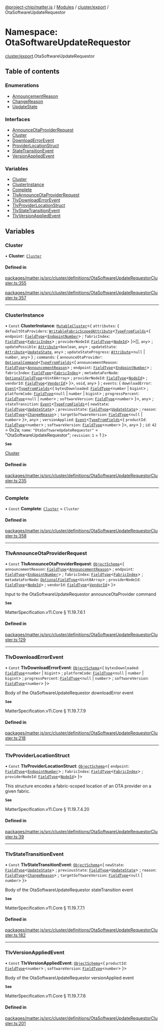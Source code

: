 [@project-chip/matter.js](../README.md) / [Modules](../modules.md) / [cluster/export](cluster_export.md) / OtaSoftwareUpdateRequestor

# Namespace: OtaSoftwareUpdateRequestor

[cluster/export](cluster_export.md).OtaSoftwareUpdateRequestor

## Table of contents

### Enumerations

- [AnnouncementReason](../enums/cluster_export.OtaSoftwareUpdateRequestor.AnnouncementReason.md)
- [ChangeReason](../enums/cluster_export.OtaSoftwareUpdateRequestor.ChangeReason.md)
- [UpdateState](../enums/cluster_export.OtaSoftwareUpdateRequestor.UpdateState.md)

### Interfaces

- [AnnounceOtaProviderRequest](../interfaces/cluster_export.OtaSoftwareUpdateRequestor.AnnounceOtaProviderRequest.md)
- [Cluster](../interfaces/cluster_export.OtaSoftwareUpdateRequestor.Cluster.md)
- [DownloadErrorEvent](../interfaces/cluster_export.OtaSoftwareUpdateRequestor.DownloadErrorEvent.md)
- [ProviderLocationStruct](../interfaces/cluster_export.OtaSoftwareUpdateRequestor.ProviderLocationStruct.md)
- [StateTransitionEvent](../interfaces/cluster_export.OtaSoftwareUpdateRequestor.StateTransitionEvent.md)
- [VersionAppliedEvent](../interfaces/cluster_export.OtaSoftwareUpdateRequestor.VersionAppliedEvent.md)

### Variables

- [Cluster](cluster_export.OtaSoftwareUpdateRequestor.md#cluster)
- [ClusterInstance](cluster_export.OtaSoftwareUpdateRequestor.md#clusterinstance)
- [Complete](cluster_export.OtaSoftwareUpdateRequestor.md#complete)
- [TlvAnnounceOtaProviderRequest](cluster_export.OtaSoftwareUpdateRequestor.md#tlvannounceotaproviderrequest)
- [TlvDownloadErrorEvent](cluster_export.OtaSoftwareUpdateRequestor.md#tlvdownloaderrorevent)
- [TlvProviderLocationStruct](cluster_export.OtaSoftwareUpdateRequestor.md#tlvproviderlocationstruct)
- [TlvStateTransitionEvent](cluster_export.OtaSoftwareUpdateRequestor.md#tlvstatetransitionevent)
- [TlvVersionAppliedEvent](cluster_export.OtaSoftwareUpdateRequestor.md#tlvversionappliedevent)

## Variables

### Cluster

• **Cluster**: [`Cluster`](../interfaces/cluster_export.OtaSoftwareUpdateRequestor.Cluster.md)

#### Defined in

[packages/matter.js/src/cluster/definitions/OtaSoftwareUpdateRequestorCluster.ts:355](https://github.com/project-chip/matter.js/blob/c0d55745d5279e16fdfaa7d2c564daa31e19c627/packages/matter.js/src/cluster/definitions/OtaSoftwareUpdateRequestorCluster.ts#L355)

[packages/matter.js/src/cluster/definitions/OtaSoftwareUpdateRequestorCluster.ts:357](https://github.com/project-chip/matter.js/blob/c0d55745d5279e16fdfaa7d2c564daa31e19c627/packages/matter.js/src/cluster/definitions/OtaSoftwareUpdateRequestorCluster.ts#L357)

___

### ClusterInstance

• `Const` **ClusterInstance**: [`MutableCluster`](../interfaces/cluster_export.MutableCluster-1.md)\<\{ `attributes`: \{ `defaultOtaProviders`: [`WritableFabricScopedAttribute`](../interfaces/cluster_export.WritableFabricScopedAttribute.md)\<[`TypeFromFields`](tlv_export.md#typefromfields)\<\{ `endpoint`: [`FieldType`](../interfaces/tlv_export.FieldType.md)\<[`EndpointNumber`](datatype_export.md#endpointnumber)\> ; `fabricIndex`: [`FieldType`](../interfaces/tlv_export.FieldType.md)\<[`FabricIndex`](datatype_export.md#fabricindex)\> ; `providerNodeId`: [`FieldType`](../interfaces/tlv_export.FieldType.md)\<[`NodeId`](datatype_export.md#nodeid)\>  }\>[], `any`\> ; `updatePossible`: [`Attribute`](../interfaces/cluster_export.Attribute.md)\<`boolean`, `any`\> ; `updateState`: [`Attribute`](../interfaces/cluster_export.Attribute.md)\<[`UpdateState`](../enums/cluster_export.OtaSoftwareUpdateRequestor.UpdateState.md), `any`\> ; `updateStateProgress`: [`Attribute`](../interfaces/cluster_export.Attribute.md)\<``null`` \| `number`, `any`\>  } ; `commands`: \{ `announceOtaProvider`: [`OptionalCommand`](../interfaces/cluster_export.OptionalCommand.md)\<[`TypeFromFields`](tlv_export.md#typefromfields)\<\{ `announcementReason`: [`FieldType`](../interfaces/tlv_export.FieldType.md)\<[`AnnouncementReason`](../enums/cluster_export.OtaSoftwareUpdateRequestor.AnnouncementReason.md)\> ; `endpoint`: [`FieldType`](../interfaces/tlv_export.FieldType.md)\<[`EndpointNumber`](datatype_export.md#endpointnumber)\> ; `fabricIndex`: [`FieldType`](../interfaces/tlv_export.FieldType.md)\<[`FabricIndex`](datatype_export.md#fabricindex)\> ; `metadataForNode`: [`OptionalFieldType`](../interfaces/tlv_export.OptionalFieldType.md)\<`Uint8Array`\> ; `providerNodeId`: [`FieldType`](../interfaces/tlv_export.FieldType.md)\<[`NodeId`](datatype_export.md#nodeid)\> ; `vendorId`: [`FieldType`](../interfaces/tlv_export.FieldType.md)\<[`VendorId`](datatype_export.md#vendorid)\>  }\>, `void`, `any`\>  } ; `events`: \{ `downloadError`: [`Event`](../interfaces/cluster_export.Event.md)\<[`TypeFromFields`](tlv_export.md#typefromfields)\<\{ `bytesDownloaded`: [`FieldType`](../interfaces/tlv_export.FieldType.md)\<`number` \| `bigint`\> ; `platformCode`: [`FieldType`](../interfaces/tlv_export.FieldType.md)\<``null`` \| `number` \| `bigint`\> ; `progressPercent`: [`FieldType`](../interfaces/tlv_export.FieldType.md)\<``null`` \| `number`\> ; `softwareVersion`: [`FieldType`](../interfaces/tlv_export.FieldType.md)\<`number`\>  }\>, `any`\> ; `stateTransition`: [`Event`](../interfaces/cluster_export.Event.md)\<[`TypeFromFields`](tlv_export.md#typefromfields)\<\{ `newState`: [`FieldType`](../interfaces/tlv_export.FieldType.md)\<[`UpdateState`](../enums/cluster_export.OtaSoftwareUpdateRequestor.UpdateState.md)\> ; `previousState`: [`FieldType`](../interfaces/tlv_export.FieldType.md)\<[`UpdateState`](../enums/cluster_export.OtaSoftwareUpdateRequestor.UpdateState.md)\> ; `reason`: [`FieldType`](../interfaces/tlv_export.FieldType.md)\<[`ChangeReason`](../enums/cluster_export.OtaSoftwareUpdateRequestor.ChangeReason.md)\> ; `targetSoftwareVersion`: [`FieldType`](../interfaces/tlv_export.FieldType.md)\<``null`` \| `number`\>  }\>, `any`\> ; `versionApplied`: [`Event`](../interfaces/cluster_export.Event.md)\<[`TypeFromFields`](tlv_export.md#typefromfields)\<\{ `productId`: [`FieldType`](../interfaces/tlv_export.FieldType.md)\<`number`\> ; `softwareVersion`: [`FieldType`](../interfaces/tlv_export.FieldType.md)\<`number`\>  }\>, `any`\>  } ; `id`: ``42`` = 0x2a; `name`: ``"OtaSoftwareUpdateRequestor"`` = "OtaSoftwareUpdateRequestor"; `revision`: ``1`` = 1 }\>

**`See`**

[Cluster](cluster_export.OtaSoftwareUpdateRequestor.md#cluster)

#### Defined in

[packages/matter.js/src/cluster/definitions/OtaSoftwareUpdateRequestorCluster.ts:235](https://github.com/project-chip/matter.js/blob/c0d55745d5279e16fdfaa7d2c564daa31e19c627/packages/matter.js/src/cluster/definitions/OtaSoftwareUpdateRequestorCluster.ts#L235)

___

### Complete

• `Const` **Complete**: [`Cluster`](../interfaces/cluster_export.OtaSoftwareUpdateRequestor.Cluster.md) = `Cluster`

#### Defined in

[packages/matter.js/src/cluster/definitions/OtaSoftwareUpdateRequestorCluster.ts:358](https://github.com/project-chip/matter.js/blob/c0d55745d5279e16fdfaa7d2c564daa31e19c627/packages/matter.js/src/cluster/definitions/OtaSoftwareUpdateRequestorCluster.ts#L358)

___

### TlvAnnounceOtaProviderRequest

• `Const` **TlvAnnounceOtaProviderRequest**: [`ObjectSchema`](../classes/tlv_export.ObjectSchema.md)\<\{ `announcementReason`: [`FieldType`](../interfaces/tlv_export.FieldType.md)\<[`AnnouncementReason`](../enums/cluster_export.OtaSoftwareUpdateRequestor.AnnouncementReason.md)\> ; `endpoint`: [`FieldType`](../interfaces/tlv_export.FieldType.md)\<[`EndpointNumber`](datatype_export.md#endpointnumber)\> ; `fabricIndex`: [`FieldType`](../interfaces/tlv_export.FieldType.md)\<[`FabricIndex`](datatype_export.md#fabricindex)\> ; `metadataForNode`: [`OptionalFieldType`](../interfaces/tlv_export.OptionalFieldType.md)\<`Uint8Array`\> ; `providerNodeId`: [`FieldType`](../interfaces/tlv_export.FieldType.md)\<[`NodeId`](datatype_export.md#nodeid)\> ; `vendorId`: [`FieldType`](../interfaces/tlv_export.FieldType.md)\<[`VendorId`](datatype_export.md#vendorid)\>  }\>

Input to the OtaSoftwareUpdateRequestor announceOtaProvider command

**`See`**

MatterSpecification.v11.Core § 11.19.7.6.1

#### Defined in

[packages/matter.js/src/cluster/definitions/OtaSoftwareUpdateRequestorCluster.ts:129](https://github.com/project-chip/matter.js/blob/c0d55745d5279e16fdfaa7d2c564daa31e19c627/packages/matter.js/src/cluster/definitions/OtaSoftwareUpdateRequestorCluster.ts#L129)

___

### TlvDownloadErrorEvent

• `Const` **TlvDownloadErrorEvent**: [`ObjectSchema`](../classes/tlv_export.ObjectSchema.md)\<\{ `bytesDownloaded`: [`FieldType`](../interfaces/tlv_export.FieldType.md)\<`number` \| `bigint`\> ; `platformCode`: [`FieldType`](../interfaces/tlv_export.FieldType.md)\<``null`` \| `number` \| `bigint`\> ; `progressPercent`: [`FieldType`](../interfaces/tlv_export.FieldType.md)\<``null`` \| `number`\> ; `softwareVersion`: [`FieldType`](../interfaces/tlv_export.FieldType.md)\<`number`\>  }\>

Body of the OtaSoftwareUpdateRequestor downloadError event

**`See`**

MatterSpecification.v11.Core § 11.19.7.7.9

#### Defined in

[packages/matter.js/src/cluster/definitions/OtaSoftwareUpdateRequestorCluster.ts:218](https://github.com/project-chip/matter.js/blob/c0d55745d5279e16fdfaa7d2c564daa31e19c627/packages/matter.js/src/cluster/definitions/OtaSoftwareUpdateRequestorCluster.ts#L218)

___

### TlvProviderLocationStruct

• `Const` **TlvProviderLocationStruct**: [`ObjectSchema`](../classes/tlv_export.ObjectSchema.md)\<\{ `endpoint`: [`FieldType`](../interfaces/tlv_export.FieldType.md)\<[`EndpointNumber`](datatype_export.md#endpointnumber)\> ; `fabricIndex`: [`FieldType`](../interfaces/tlv_export.FieldType.md)\<[`FabricIndex`](datatype_export.md#fabricindex)\> ; `providerNodeId`: [`FieldType`](../interfaces/tlv_export.FieldType.md)\<[`NodeId`](datatype_export.md#nodeid)\>  }\>

This structure encodes a fabric-scoped location of an OTA provider on a given fabric.

**`See`**

MatterSpecification.v11.Core § 11.19.7.4.20

#### Defined in

[packages/matter.js/src/cluster/definitions/OtaSoftwareUpdateRequestorCluster.ts:39](https://github.com/project-chip/matter.js/blob/c0d55745d5279e16fdfaa7d2c564daa31e19c627/packages/matter.js/src/cluster/definitions/OtaSoftwareUpdateRequestorCluster.ts#L39)

___

### TlvStateTransitionEvent

• `Const` **TlvStateTransitionEvent**: [`ObjectSchema`](../classes/tlv_export.ObjectSchema.md)\<\{ `newState`: [`FieldType`](../interfaces/tlv_export.FieldType.md)\<[`UpdateState`](../enums/cluster_export.OtaSoftwareUpdateRequestor.UpdateState.md)\> ; `previousState`: [`FieldType`](../interfaces/tlv_export.FieldType.md)\<[`UpdateState`](../enums/cluster_export.OtaSoftwareUpdateRequestor.UpdateState.md)\> ; `reason`: [`FieldType`](../interfaces/tlv_export.FieldType.md)\<[`ChangeReason`](../enums/cluster_export.OtaSoftwareUpdateRequestor.ChangeReason.md)\> ; `targetSoftwareVersion`: [`FieldType`](../interfaces/tlv_export.FieldType.md)\<``null`` \| `number`\>  }\>

Body of the OtaSoftwareUpdateRequestor stateTransition event

**`See`**

MatterSpecification.v11.Core § 11.19.7.7.1

#### Defined in

[packages/matter.js/src/cluster/definitions/OtaSoftwareUpdateRequestorCluster.ts:182](https://github.com/project-chip/matter.js/blob/c0d55745d5279e16fdfaa7d2c564daa31e19c627/packages/matter.js/src/cluster/definitions/OtaSoftwareUpdateRequestorCluster.ts#L182)

___

### TlvVersionAppliedEvent

• `Const` **TlvVersionAppliedEvent**: [`ObjectSchema`](../classes/tlv_export.ObjectSchema.md)\<\{ `productId`: [`FieldType`](../interfaces/tlv_export.FieldType.md)\<`number`\> ; `softwareVersion`: [`FieldType`](../interfaces/tlv_export.FieldType.md)\<`number`\>  }\>

Body of the OtaSoftwareUpdateRequestor versionApplied event

**`See`**

MatterSpecification.v11.Core § 11.19.7.7.6

#### Defined in

[packages/matter.js/src/cluster/definitions/OtaSoftwareUpdateRequestorCluster.ts:201](https://github.com/project-chip/matter.js/blob/c0d55745d5279e16fdfaa7d2c564daa31e19c627/packages/matter.js/src/cluster/definitions/OtaSoftwareUpdateRequestorCluster.ts#L201)
